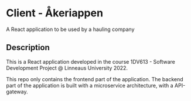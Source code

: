 # Client - Åkeriappen

A React application to be used by a hauling company 

## Description

This is a React application developed in the course 1DV613 - Software Development Project @ Linneaus University 2022.

This repo only contains the frontend part of the application. The backend part of the application is built with a microservice architecture, with a API-gateway.

